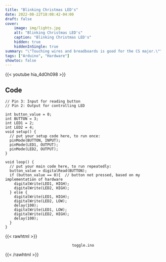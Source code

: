 ```yaml
---
title: "Blinking Christmas LED's"
date: 2022-08-22T18:08:42-04:00
draft: false
cover:
    image: img/lights.jpg
    alt: "Blinking Christmas LED's"
    caption: "Blinking Christmas LED's"
    hidden: true
    hiddenInSingle: true
summary: "\"Touching wires and breadboards is good for the CS major.\""
tags: ["Arduino", "Hardware"]
showtoc: false
---
```


{{< youtube hia_4dOh098 >}}

## Code

```arduino
// Pin 3: Input for reading button
// Pin 2: Output for controlling LED

int button_value = 0;
int BUTTON = 3;
int LED1 = 2;
int LED2 = 4;
void setup() {
  // put your setup code here, to run once:
  pinMode(BUTTON, INPUT);
  pinMode(LED1, OUTPUT);
  pinMode(LED2, OUTPUT);
}

void loop() {
  // put your main code here, to run repeatedly:
  button_value = digitalRead(BUTTON);
  if (button_value == 0){  // button not pressed, based on my implementation of hardware
    digitalWrite(LED1, HIGH);
    digitalWrite(LED2, HIGH);
  } else {
    digitalWrite(LED1, HIGH);
    digitalWrite(LED2, LOW);
    delay(100);
    digitalWrite(LED1, LOW);
    digitalWrite(LED2, HIGH);
    delay(100);
  }
}
```

{{< rawhtml >}}
<p align="center"><code>toggle.ino</code></p>
{{< /rawhtml >}}
